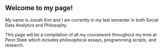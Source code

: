 ## Welcome to my page!

My name is Josiah Kim and I am currently in my last semester in both Social Data Analytics and Philosophy. 

This page will be a compilation of all my coursework throughout my time at Penn State which includes philosophical essays, programming scripts, and research.
